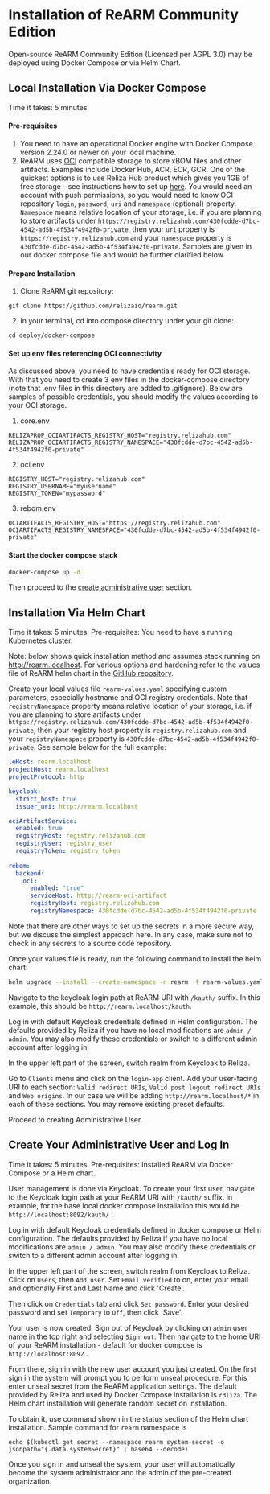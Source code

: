 # Installation of ReARM Community Edition
Open-source ReARM Community Edition (Licensed per AGPL 3.0) may be deployed using Docker Compose or via Helm Chart.

## Local Installation Via Docker Compose
Time it takes: 5 minutes.

#### Pre-requisites
1. You need to have an operational Docker engine with Docker Compose version 2.24.0 or newer on your local machine.
2. ReARM uses [OCI](https://opencontainers.org/) compatible storage to store xBOM files and other artifacts. Examples include Docker Hub, ACR, ECR, GCR. One of the quickest options is to use Reliza Hub product which gives you 1GB of free storage - see instructions how to set up [here](https://docs.relizahub.com/registry/). You would need an account with push permissions, so you would need to know OCI repository `login`, `password`, `uri` and `namespace` (optional) property. `Namespace` means relative location of your storage, i.e. if you are planning to store artifacts under `https://registry.relizahub.com/430fcdde-d7bc-4542-ad5b-4f534f4942f0-private`, then your `uri` property is `https://registry.relizahub.com` and your `namespace` property is `430fcdde-d7bc-4542-ad5b-4f534f4942f0-private`. Samples are given in our docker compose file and would be further clarified below.

#### Prepare Installation
1. Clone ReARM git repository:
```
git clone https://github.com/relizaio/rearm.git
```
2. In your terminal, cd into compose directory under your git clone:
```
cd deploy/docker-compose
```

#### Set up env files referencing OCI connectivity
As discussed above, you need to have credentials ready for OCI storage. With that you need to create 3 env files in the docker-compose directory (note that .env files in this directory are added to .gitignore). Below are samples of possible credentials, you should modify the values according to your OCI storage.

1. core.env
```
RELIZAPROP_OCIARTIFACTS_REGISTRY_HOST="registry.relizahub.com"
RELIZAPROP_OCIARTIFACTS_REGISTRY_NAMESPACE="430fcdde-d7bc-4542-ad5b-4f534f4942f0-private"
```

2. oci.env
```
REGISTRY_HOST="registry.relizahub.com"
REGISTRY_USERNAME="myusername"
REGISTRY_TOKEN="mypassword"
```

3. rebom.env
```
OCIARTIFACTS_REGISTRY_HOST="https://registry.relizahub.com"
OCIARTIFACTS_REGISTRY_NAMESPACE="430fcdde-d7bc-4542-ad5b-4f534f4942f0-private"
```

#### Start the docker compose stack
```bash
docker-compose up -d
```

Then proceed to the [create administrative user](/get-started/#create-your-administrative-user-and-log-in) section.

## Installation Via Helm Chart
Time it takes: 5 minutes.
Pre-requisites: You need to have a running Kubernetes cluster.

Note: below shows quick installation method and assumes stack running on http://rearm.localhost. For various options and hardening refer to the values file of ReARM helm chart in the [GitHub repository](https://github.com/relizaio/rearm).

Create your local values file `rearm-values.yaml` specifying custom parameters, especially hostname and OCI registry credentials. Note that `registryNamespace` property means relative location of your storage, i.e. if you are planning to store artifacts under `https://registry.relizahub.com/430fcdde-d7bc-4542-ad5b-4f534f4942f0-private`, then your registry host property is `registry.relizahub.com` and your `registryNamespace` property is `430fcdde-d7bc-4542-ad5b-4f534f4942f0-private`. See sample below for the full example:

```yaml
leHost: rearm.localhost
projectHost: rearm.localhost
projectProtocol: http

keycloak:
  strict_host: true
  issuer_uri: http://rearm.localhost

ociArtifactService:
  enabled: true
  registryHost: registry.relizahub.com
  registryUser: registry_user
  registryToken: registry_token
  
rebom:
  backend:
    oci:
      enabled: "true"
      serviceHost: http://rearm-oci-artifact
      registryHost: registry.relizahub.com
      registryNamespace: 430fcdde-d7bc-4542-ad5b-4f534f4942f0-private
```

Note that there are other ways to set up the secrets in a more secure way, but we discuss the simplest approach here. In any case, make sure not to check in any secrets to a source code repository.

Once your values file is ready, run the following command to install the helm chart:

```bash
helm upgrade --install --create-namespace -n rearm -f rearm-values.yaml rearm oci://registry.relizahub.com/library/rearm-helm
```

Navigate to the keycloak login path at ReARM URI with `/kauth/` suffix. In this example, this should be `http://rearm.localhost/kauth`.

Log in with default Keycloak credentials defined in Helm configuration. The defaults provided by Reliza if you have no local modifications are `admin / admin`. You may also modify these credentials or switch to a different admin account after logging in.

In the upper left part of the screen, switch realm from Keycloak to Reliza.

Go to `Clients` menu and click on the `login-app` client. Add your user-facing URI to each section: `Valid redirect URIs`, `Valid post logout redirect URIs` and `Web origins`. In our case we will be adding `http://rearm.localhost/*` in each of these sections. You may remove existing preset defaults.

Proceed to creating Administrative User.


## Create Your Administrative User and Log In
Time it takes: 5 minutes.
Pre-requisites: Installed ReARM via Docker Compose or a Helm chart.

User management is done via Keycloak. To create your first user, navigate to the Keycloak login path at your ReARM URI with `/kauth/` suffix. In example, for the base local docker compose installation this would be `http://localhost:8092/kauth/` .

Log in with default Keycloak credentials defined in docker compose or Helm configuration. The defaults provided by Reliza if you have no local modifications are `admin / admin`. You may also modify these credentials or switch to a different admin account after logging in.

In the upper left part of the screen, switch realm from Keycloak to Reliza. Click on `Users`, then `Add user`. Set `Email verified` to on, enter your email and optionally First and Last Name and click 'Create'.

Then click on `Credentials` tab and click `Set password`. Enter your desired password and set `Temporary` to `Off`, then click 'Save'.

Your user is now created. Sign out of Keycloak by clicking on `admin` user name in the top right and selecting `Sign out`. Then navigate to the home URI of your ReARM installation - default for docker compose is `http://localhost:8092` .

From there, sign in with the new user account you just created. On the first sign in the system will prompt you to perform unseal procedure. For this enter unseal secret from the ReARM application settings. The default provided by Reliza and used by Docker Compose installation is `r3liza`. The Helm chart installation will generate random secret on installation.

To obtain it, use command shown in the status section of the Helm chart installation. Sample command for `rearm` namespace is

```
echo $(kubectl get secret --namespace rearm system-secret -o jsonpath="{.data.systemSecret}" | base64 --decode)
```

Once you sign in and unseal the system, your user will automatically become the system administrator and the admin of the pre-created organization.